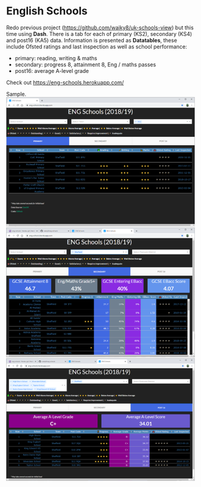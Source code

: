 # English Schools

Redo previous project (https://github.com/waiky8/uk-schools-view) but this time using **Dash**. There is a tab for each of primary (KS2), secondary (KS4) and post16 (KA5) data. Information is presented as **Datatables**, these include Ofsted ratings and last inspection as well as school performance:
  - primary: reading, writing & maths
  - secondary: progress 8, attainment 8, Eng / maths passes
  - post16: average A-level grade

Check out https://eng-schools.herokuapp.com/

Sample.<br>
![alt text](https://github.com/waiky8/eng-schools/blob/main/screenshot_1.png)
![alt text](https://github.com/waiky8/eng-schools/blob/main/screenshot_2.png)
![alt text](https://github.com/waiky8/eng-schools/blob/main/screenshot_3.png)
